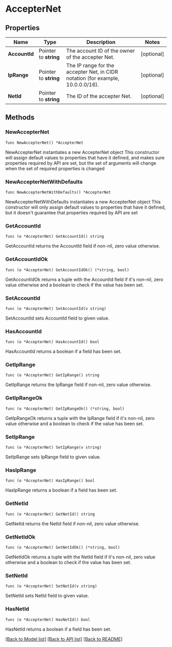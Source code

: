# AccepterNet

## Properties

Name | Type | Description | Notes
------------ | ------------- | ------------- | -------------
**AccountId** | Pointer to **string** | The account ID of the owner of the accepter Net. | [optional] 
**IpRange** | Pointer to **string** | The IP range for the accepter Net, in CIDR notation (for example, 10.0.0.0/16). | [optional] 
**NetId** | Pointer to **string** | The ID of the accepter Net. | [optional] 

## Methods

### NewAccepterNet

`func NewAccepterNet() *AccepterNet`

NewAccepterNet instantiates a new AccepterNet object
This constructor will assign default values to properties that have it defined,
and makes sure properties required by API are set, but the set of arguments
will change when the set of required properties is changed

### NewAccepterNetWithDefaults

`func NewAccepterNetWithDefaults() *AccepterNet`

NewAccepterNetWithDefaults instantiates a new AccepterNet object
This constructor will only assign default values to properties that have it defined,
but it doesn't guarantee that properties required by API are set

### GetAccountId

`func (o *AccepterNet) GetAccountId() string`

GetAccountId returns the AccountId field if non-nil, zero value otherwise.

### GetAccountIdOk

`func (o *AccepterNet) GetAccountIdOk() (*string, bool)`

GetAccountIdOk returns a tuple with the AccountId field if it's non-nil, zero value otherwise
and a boolean to check if the value has been set.

### SetAccountId

`func (o *AccepterNet) SetAccountId(v string)`

SetAccountId sets AccountId field to given value.

### HasAccountId

`func (o *AccepterNet) HasAccountId() bool`

HasAccountId returns a boolean if a field has been set.

### GetIpRange

`func (o *AccepterNet) GetIpRange() string`

GetIpRange returns the IpRange field if non-nil, zero value otherwise.

### GetIpRangeOk

`func (o *AccepterNet) GetIpRangeOk() (*string, bool)`

GetIpRangeOk returns a tuple with the IpRange field if it's non-nil, zero value otherwise
and a boolean to check if the value has been set.

### SetIpRange

`func (o *AccepterNet) SetIpRange(v string)`

SetIpRange sets IpRange field to given value.

### HasIpRange

`func (o *AccepterNet) HasIpRange() bool`

HasIpRange returns a boolean if a field has been set.

### GetNetId

`func (o *AccepterNet) GetNetId() string`

GetNetId returns the NetId field if non-nil, zero value otherwise.

### GetNetIdOk

`func (o *AccepterNet) GetNetIdOk() (*string, bool)`

GetNetIdOk returns a tuple with the NetId field if it's non-nil, zero value otherwise
and a boolean to check if the value has been set.

### SetNetId

`func (o *AccepterNet) SetNetId(v string)`

SetNetId sets NetId field to given value.

### HasNetId

`func (o *AccepterNet) HasNetId() bool`

HasNetId returns a boolean if a field has been set.


[[Back to Model list]](../README.md#documentation-for-models) [[Back to API list]](../README.md#documentation-for-api-endpoints) [[Back to README]](../README.md)


